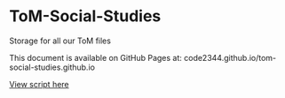 # ToM-Social-Studies
Storage for all our ToM files

This document is available on GitHub Pages at: code2344.github.io/tom-social-studies.github.io

[View script here](tom-social-studies.github.io/tom-document-main.md)
